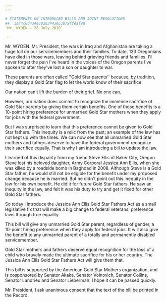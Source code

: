 ```yaml
---
---

# STATEMENTS ON INTRODUCED BILLS AND JOINT RESOLUTIONS
## `1a44c6d434ec0383443e53b79ffeaf9a`
`Mr. WYDEN — 26 July 2010`

---
```



Mr. WYDEN. Mr. President, the wars in Iraq and Afghanistan are taking 
a huge toll on our servicemembers and their families. To date, 123 
Oregonians have died in those wars, leaving behind grieving friends and 
families. I'll never forget the pain I've heard in the voices of the 
Oregon parents I've spoken to after they've lost a son or daughter to 
war.

These parents are often called ''Gold Star parents'' because, by 
tradition, they display a Gold Star flag to let the world know of their 
sacrifice.

Our nation can't lift the burden of their grief. No one can.

However, our nation does commit to recognize the immense sacrifice of 
Gold Star parents by giving them certain benefits. One of those 
benefits is a 10-point hiring preference for unmarried Gold Star 
mothers when they apply for jobs with the federal government.

But I was surprised to learn that this preference cannot be given to 
Gold Star fathers. This inequity is a relic from the past; an example 
of the law has not kept up with the times. We can now see that all 
unmarried Gold Star mothers and fathers deserve to have the federal 
government recognize their sacrifice equally. That is why I am 
introducing a bill to update the law.

I learned of this disparity from my friend Steve Ellis of Baker City, 
Oregon. Steve lost his beloved daughter, Army Corporal Jessica Ann 
Ellis, when she was killed by a roadside bomb in Baghdad in 2008. 
Although Steve is a Gold Star father, he would still not be eligible 
for the benefit under my proposed change because he is married. But he 
didn't point out this inequity in the law for his own benefit. He did 
it for future Gold Star fathers. He saw an inequity in the law, and 
felt it was his duty to try and get it fixed for other Gold Star 
fathers.

So today I introduce the Jessica Ann Ellis Gold Star Fathers Act as a 
small legislative fix that will make a big change to federal veterans' 
preference laws through true equality.

This bill will give any unmarried Gold Star parent, regardless of 
gender, a 10-point hiring preference when they apply for federal jobs. 
It will also give the benefit to any unmarried parent of a totally and 
permanently disabled servicemember.

Gold Star mothers and fathers deserve equal recognition for the loss 
of a child who bravely made the ultimate sacrifice for his or her 
country. The Jessica Ann Ellis Gold Star Fathers Act will give them 
that.

This bill is supported by the American Gold Star Mothers 
organization, and is cosponsored by Senator Akaka, Senator Voinovich, 
Senator Collins, Senator Landrieu and Senator Lieberman. I hope it can 
be passed quickly.

Mr. President, I ask unanimous consent that the text of the bill be 
printed in the Record.